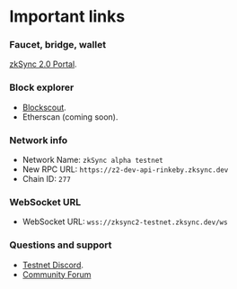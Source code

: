 # Important links

### Faucet, bridge, wallet

[zkSync 2.0 Portal](https://portal.zksync.io).

### Block explorer

- [Blockscout](https://zksync-v2-rinkeby2.zkscan.io).
- Etherscan (coming soon).

### Network info

- Network Name: `zkSync alpha testnet`
- New RPC URL: `https://z2-dev-api-rinkeby.zksync.dev`
- Chain ID: `277`

### WebSocket URL

- WebSocket URL: `wss://zksync2-testnet.zksync.dev/ws`

### Questions and support

- [Testnet Discord](https://discord.com/invite/t6RrNAu7).
- [Community Forum](https://community.zksync.io/)
